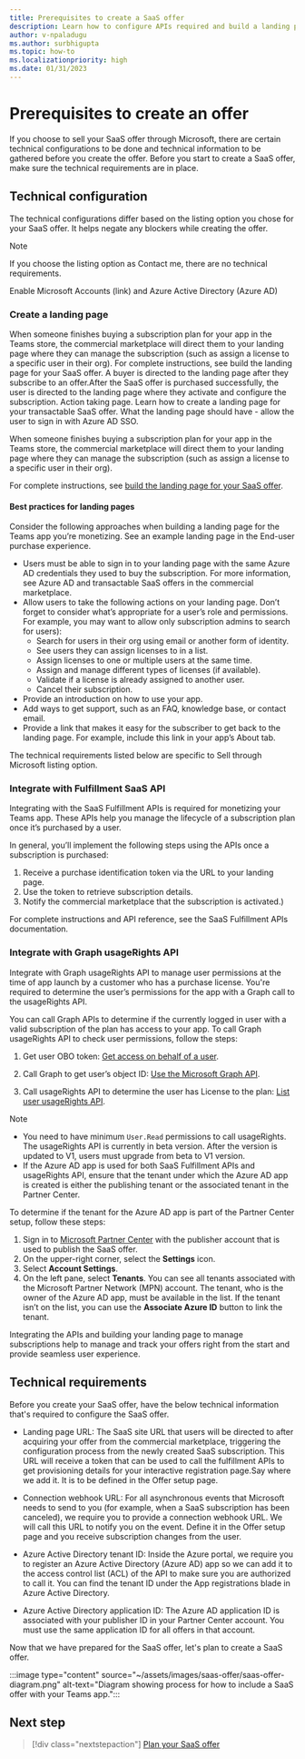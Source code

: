 ```yaml
---
title: Prerequisites to create a SaaS offer
description: Learn how to configure APIs required and build a landing page for your SaaS offer.
author: v-npaladugu
ms.author: surbhigupta
ms.topic: how-to
ms.localizationpriority: high 
ms.date: 01/31/2023
---
```

# Prerequisites to create an offer

If you choose to sell your SaaS offer through Microsoft, there are certain technical configurations to be done and technical information to be gathered before you create the offer. Before you start to create a SaaS offer, make sure the technical requirements are in place.

## Technical configuration

The technical configurations differ based on the listing option you chose for your SaaS offer. It helps negate any blockers while creating the offer.

> [!NOTE]
> If you choose the listing option as Contact me, there are no technical requirements.

Enable Microsoft Accounts (link) and Azure Active Directory (Azure AD)

### Create a landing page

When someone finishes buying a subscription plan for your app in the Teams store, the commercial marketplace will direct them to your landing page where they can manage the subscription (such as assign a license to a specific user in their org). For complete instructions, see build the landing page for your SaaS offer. A buyer is directed to the landing page after they subscribe to an offer.After the SaaS offer is purchased successfully, the user is directed to the landing page where they activate and configure the subscription. Action taking page. Learn how to create a landing page for your transactable SaaS offer. What the landing page should have - allow the user to sign in with Azure AD SSO.

  When someone finishes buying a subscription plan for your app in the Teams store, the commercial marketplace will direct them to your landing page where they can manage the subscription (such as assign a license to a specific user in their org).

  For complete instructions, see [build the landing page for your SaaS offer](/azure/marketplace/azure-ad-transactable-saas-landing-page).

#### Best practices for landing pages

Consider the following approaches when building a landing page for the Teams app you’re monetizing. See an example landing page in the End-user purchase experience.

* Users must be able to sign in to your landing page with the same Azure AD credentials they used to buy the subscription. For more information, see Azure AD and transactable SaaS offers in the commercial marketplace.
* Allow users to take the following actions on your landing page. Don’t forget to consider what’s appropriate for a user’s role and permissions. For example, you may want to allow only subscription admins to search for users):
  * Search for users in their org using email or another form of identity.
  * See users they can assign licenses to in a list.
  * Assign licenses to one or multiple users at the same time.
  * Assign and manage different types of licenses (if available).
  * Validate if a license is already assigned to another user.
  * Cancel their subscription.
* Provide an introduction on how to use your app.
* Add ways to get support, such as an FAQ, knowledge base, or contact email.
* Provide a link that makes it easy for the subscriber to get back to the landing page. For example, include this link in your app’s About tab.

The technical requirements listed below are specific to Sell through Microsoft listing option.

### Integrate with Fulfillment SaaS API

Integrating with the SaaS Fulfillment APIs is required for monetizing your Teams app. These APIs help you manage the lifecycle of a subscription plan once it’s purchased by a user.

In general, you’ll implement the following steps using the APIs once a subscription is purchased:

  1. Receive a purchase identification token via the URL to your landing page.
  1. Use the token to retrieve subscription details.
  1. Notify the commercial marketplace that the subscription is activated.)

For complete instructions and API reference, see the SaaS Fulfillment APIs documentation.

### Integrate with Graph usageRights API

Integrate with Graph usageRights API to manage user permissions at the time of app launch by a customer who has a purchase license. You're required to determine the user’s permissions for the app with a Graph call to the usageRights API.

You can call Graph APIs to determine if the currently logged in user with a valid subscription of the plan has access to your app. To call Graph usageRights API to check user permissions, follow the steps:

  1. Get user OBO token: [Get access on behalf of a user](/graph/auth-v2-user).

  1. Call Graph to get user’s object ID: [Use the Microsoft Graph API](/graph/use-the-api).

  1. Call usageRights API to determine the user has License to the plan: [List user usageRights API](/graph/api/user-list-usagerights?view=graph-rest-beta&tabs=http&preserve-view=true).

  > [!NOTE]
  >
  > * You need to have minimum `User.Read` permissions to call usageRights.
  > The usageRights API is currently in beta version. After the version is updated to V1, users must upgrade from beta to V1 version.
  > * If the Azure AD app is used for both SaaS Fulfillment APIs and usageRights API, ensure that the tenant under which the Azure AD app is created is either the publishing tenant or the associated tenant in the Partner Center.

To determine if the tenant for the Azure AD app is part of the Partner Center setup, follow these steps:

  1. Sign in  to [Microsoft Partner Center](https://partner.microsoft.com/) with the publisher account that is used to publish the SaaS offer.
  1. On the upper-right corner, select the **Settings** icon.
  1. Select **Account Settings**.
  1. On the left pane, select **Tenants**.
    You can see all tenants associated with the Microsoft Partner Network (MPN) account. The tenant, who is the owner of the Azure AD app, must be available in the list. If the tenant isn’t on the list, you can use the **Associate Azure ID** button to link the tenant.

Integrating the APIs and building your landing page to manage subscriptions help to manage and track your offers right from the start and provide seamless user experience.

## Technical requirements

Before you create your SaaS offer, have the below technical information that's required to configure the SaaS offer.

* Landing page URL: The SaaS site URL that users will be directed to after acquiring your offer from the commercial marketplace, triggering the configuration process from the newly created SaaS subscription. This URL will receive a token that can be used to call the fulfillment APIs to get provisioning details for your interactive registration page.Say where we add it. It is to be defined in the Offer setup page.

* Connection webhook URL: For all asynchronous events that Microsoft needs to send to you (for example, when a SaaS subscription has been canceled), we require you to provide a connection webhook URL. We will call this URL to notify you on the event. Define it in the Offer setup page and you receive subscription changes from the user.

* Azure Active Directory tenant ID: Inside the Azure portal, we require you to register an Azure Active Directory (Azure AD) app so we can add it to the access control list (ACL) of the API to make sure you are authorized to call it. You can find the tenant ID under the App registrations blade in Azure Active Directory.

* Azure Active Directory application ID: The Azure AD application ID is associated with your publisher ID in your Partner Center account. You must use the same application ID for all offers in that account.

Now that we have prepared for the SaaS offer, let's plan to create a SaaS offer.

:::image type="content" source="~/assets/images/saas-offer/saas-offer-diagram.png" alt-text="Diagram showing process for how to include a SaaS offer with your Teams app.":::

## Next step

> [!div class="nextstepaction"]
> [Plan your SaaS offer](include-saas-offer.md)
